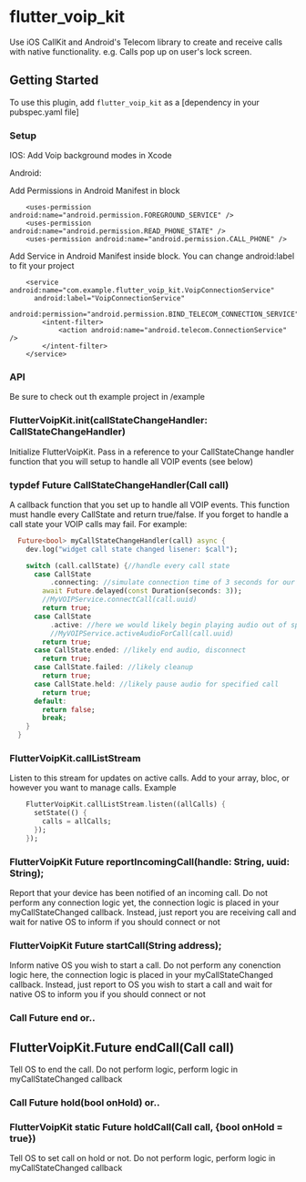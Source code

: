 # flutter_voip_kit

Use iOS CallKit and Android's Telecom library to create and receive calls with native functionality. e.g. Calls pop up on user's lock screen.

## Getting Started
To use this plugin, add `flutter_voip_kit` as a [dependency in your pubspec.yaml file]

### Setup

IOS: 
Add Voip background modes in Xcode

Android:

Add Permissions in Android Manifest in <manifest> block
```
    <uses-permission android:name="android.permission.FOREGROUND_SERVICE" />
    <uses-permission android:name="android.permission.READ_PHONE_STATE" />
    <uses-permission android:name="android.permission.CALL_PHONE" />
``` 

Add Service in Android Manifest inside <application> block. You can change android:label to fit your project
```
    <service android:name="com.example.flutter_voip_kit.VoipConnectionService"
      android:label="VoipConnectionService"
      android:permission="android.permission.BIND_TELECOM_CONNECTION_SERVICE">
        <intent-filter>
            <action android:name="android.telecom.ConnectionService" />
        </intent-filter>
    </service>
```

### API
Be sure to check out th example project in /example

### FlutterVoipKit.init(callStateChangeHandler: CallStateChangeHandler)

Initialize FlutterVoipKit. Pass in a reference to your CallStateChange handler function that you will setup to handle all VOIP events (see below)

### typdef Future<bool> CallStateChangeHandler(Call call)
A callback function that you set up to handle all VOIP events. This function must handle every CallState and return true/false. If you forget to handle a call state your VOIP calls may fail. For example:
```dart
  Future<bool> myCallStateChangeHandler(call) async {
    dev.log("widget call state changed lisener: $call");

    switch (call.callState) {//handle every call state
      case CallState
          .connecting: //simulate connection time of 3 seconds for our VOIP service
        await Future.delayed(const Duration(seconds: 3));
        //MyVOIPService.connectCall(call.uuid)
        return true;
      case CallState
          .active: //here we would likely begin playing audio out of speakers
          //MyVOIPService.activeAudioForCall(call.uuid)
        return true;
      case CallState.ended: //likely end audio, disconnect
        return true;
      case CallState.failed: //likely cleanup
        return true;
      case CallState.held: //likely pause audio for specified call
        return true;
      default:
        return false;
        break;
    }
  }
```


###  FlutterVoipKit.callListStream
Listen to this stream for updates on active calls. Add to your array, bloc, or however you want to manage calls. Example
```dart
    FlutterVoipKit.callListStream.listen((allCalls) {
      setState(() {
        calls = allCalls;
      });
    });
```


### FlutterVoipKit Future<bool> reportIncomingCall(handle: String, uuid: String);
Report that your device has been notified of an incoming call. Do not perform any connection logic yet, the connection logic is placed in your myCallStateChanged callback. Instead, just report you are receiving call and wait for native OS to inform if you should connect or not

### FlutterVoipKit Future<bool> startCall(String address);
Inform native OS you wish to start a call. Do not perform any conenction logic here, the connection logic is placed in your myCallStateChanged callback. Instead, just report to OS you wish to start a call and wait for native OS to inform you if you should connect or not

### Call Future<bool> end   or..
## FlutterVoipKit.Future<bool> endCall(Call call)
Tell OS to end the call. Do not perform logic, perform logic in myCallStateChanged callback

### Call Future<bool> hold(bool onHold)   or..
### FlutterVoipKit static Future<bool> holdCall(Call call, {bool onHold = true})
Tell OS to set call on hold or not. Do not perform logic, perform logic in myCallStateChanged callback